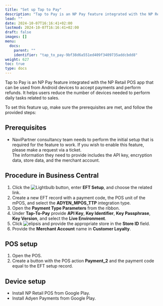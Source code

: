 ```yaml
---
title: "Set up Tap to Pay"
description: "Tap to Pay is an NP Pay feature integrated with the NP Retail POS app that can be used from Android devices to accept payments and perform refunds."
lead: ""
date: 2024-10-07T16:16:41+02:00
lastmod: 2024-10-07T16:16:41+02:00
draft: false
images: []
menu:
  docs:
    parent: ""
    identifier: "tap_to_pay-9bf38d6a551ed409f3409735addcbdd8"
weight: 627
toc: true
type: docs
---
```


Tap to Pay is an NP Pay feature integrated with the NP Retail POS app that can be used from Android devices to accept payments and perform refunds. It helps users reduce the number of devices needed to perform daily tasks related to sales. 

To set this feature up, make sure the prerequisites are met, and follow the provided steps:

## Prerequisites

- NaviPartner consultancy team needs to perform the initial setup that is required for the feature to work. If you wish to enable this feature, please make a request via a ticket.    
  The information they need to provide includes the API key, encryption data, store data, and the merchant account. 

## Procedure in Business Central

1. Click the ![Lightbulb](Lightbulb_icon.PNG) button, enter **EFT Setup**, and choose the related link.           
2. Create a new EFT record with a payment code, the POS unit of the mPOS, and select the **ADYEN_MPOS_TTP** integration type.
3. Open the **Payment Type Parameters** from the ribbon.
4. Under **Tap-To-Pay** provide **API Key**, **Key Identifier**, **Key Passphrase**, **Key Version**, and select the **Live Environment**.
5. Click ![elipsis](elipsis_icon.png) and provide the appropriate store in the **Store ID** field.
6. Provide the **Merchant Account** name in **Customer Loyalty**.

## POS setup

1. Open the POS.
2. Create a button with the POS action **Payment_2** and the payment code equal to the EFT setup record.

## Device setup

- Install NP Retail POS from Google Play.
- Install Adyen Payments from Google Play.
